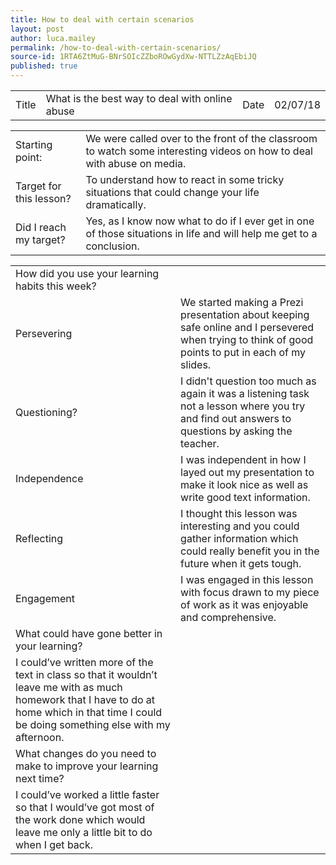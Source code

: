 ```yaml
---
title: How to deal with certain scenarios
layout: post
author: luca.mailey
permalink: /how-to-deal-with-certain-scenarios/
source-id: 1RTA6ZtMuG-BNrSOIcZZboROwGydXw-NTTLZzAqEbiJQ
published: true
---
```

<table>
  <tr>
    <td>Title</td>
    <td>What is the best way to deal with online abuse</td>
    <td>Date</td>
    <td>02/07/18</td>
  </tr>
</table>


<table>
  <tr>
    <td>Starting point:</td>
    <td>We were called over to the front of the classroom to watch some interesting videos on how to deal with abuse on media.</td>
  </tr>
  <tr>
    <td>Target for this lesson?</td>
    <td>To understand how to react in some tricky situations that could change your life dramatically.</td>
  </tr>
  <tr>
    <td>Did I reach my target? </td>
    <td>Yes, as I know now what to do if I ever get in one of those situations in life and will help me get to a conclusion.</td>
  </tr>
</table>


<table>
  <tr>
    <td>How did you use your learning habits this week?</td>
    <td></td>
  </tr>
  <tr>
    <td>Persevering</td>
    <td>We started making a Prezi presentation about keeping safe online and I persevered when trying to think of good points to put in each of my slides.</td>
  </tr>
  <tr>
    <td>Questioning?</td>
    <td>I didn't question too much as again it was a listening task not a lesson where you try and find out answers to questions by asking the teacher.</td>
  </tr>
  <tr>
    <td>Independence</td>
    <td>I was independent in how I layed out my presentation to make it look nice as well as write good text information.</td>
  </tr>
  <tr>
    <td>Reflecting</td>
    <td>I thought this lesson was interesting and you could gather information which could really benefit you in the future when it gets tough.</td>
  </tr>
  <tr>
    <td>Engagement</td>
    <td>I was engaged in this lesson with focus drawn to my piece of work as it was enjoyable and comprehensive.</td>
  </tr>
  <tr>
    <td>What could have gone better in your learning?</td>
    <td></td>
  </tr>
  <tr>
    <td>I could’ve written more of the text in class so that it wouldn’t leave me with as much homework that I have to do at home which in that time I could be doing something else with my afternoon.</td>
    <td></td>
  </tr>
  <tr>
    <td>What changes do you need to make to improve your learning next time?</td>
    <td></td>
  </tr>
  <tr>
    <td>I could’ve worked a little faster so that I would’ve got most of the work done which would leave me only a little bit to do when I get back.</td>
    <td></td>
  </tr>
</table>


